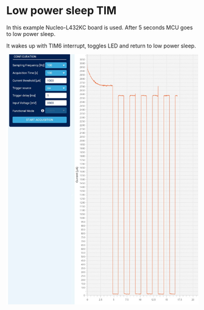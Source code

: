 # Low power sleep TIM
In this example Nucleo-L432KC board is used.
After 5 seconds MCU goes to low power sleep.

It wakes up with TIM6 interrupt, toggles LED and return to low power sleep.

![alt-text](https://github.com/AnSolo27/STM32L432KC_LSleep_TIM/blob/master/power_consumption/PC.jpg "Power consumption")


